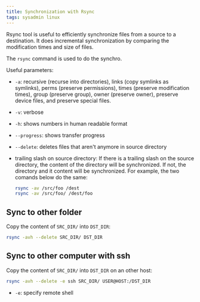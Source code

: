 ```yaml
---
title: Synchronization with Rsync
tags: sysadmin linux
---
```


Rsync tool is useful to efficiently synchronize files from a source to a destination. It does incremental synchronization by comparing the modification times and size of files.

<!--more-->

The `rsync` command is used to do the synchro.

Useful parameters: 

* `-a`: recursive (recurse into directories), links (copy symlinks as symlinks), perms (preserve permissions), times (preserve modification times),  group (preserve group), owner (preserve owner), preserve device files,  and preserve special files.

* `-v`: verbose

* `-h`: shows numbers in human readable format

* `--progress`: shows transfer progress

* `--delete`: deletes files that aren't anymore in source directory

* trailing slash on source directory: If there is a trailing slash on the source directory, the content of the directory will be synchronized. If not, the directory and it content will be synchronized. For example, the two comands below do the same:

  ```bash
  rsync -av /src/foo /dest
  rsync -av /src/foo/ /dest/foo
  ```



## Sync to other folder

Copy the content of `SRC_DIR/` into `DST_DIR`:

```bash
rsync -avh --delete SRC_DIR/ DST_DIR
```



## Sync to other computer with ssh

Copy the content of `SRC_DIR/` into `DST_DIR` on an other host:

```bash
rsync -avh --delete -e ssh SRC_DIR/ USER@HOST:/DST_DIR
```

* `-e`: specify remote shell